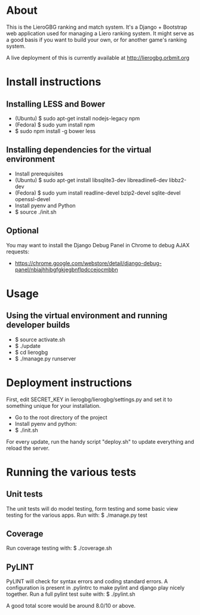About
============
This is the LieroGBG ranking and match system. It's a Django + Bootstrap web application used for managing a Liero ranking system. It might serve as a good basis if you want to build your own, or for another game's ranking system.

A live deployment of this is currently available at http://lierogbg.orbmit.org

Install instructions
====================

Installing LESS and Bower
---------------
* (Ubuntu) $ sudo apt-get install nodejs-legacy npm
* (Fedora) $ sudo yum install npm
* $ sudo npm install -g bower less

Installing dependencies for the virtual environment
---------------------------------------------------

* Install prerequisites
* (Ubuntu) $ sudo apt-get install libsqlite3-dev libreadline6-dev libbz2-dev
* (Fedora) $ sudo yum install readline-devel bzip2-devel sqlite-devel openssl-devel
* Install pyenv and Python
* $ source ./init.sh

Optional
--------
You may want to install the Django Debug Panel in Chrome to debug AJAX
requests:
* https://chrome.google.com/webstore/detail/django-debug-panel/nbiajhhibgfgkjegbnflpdccejocmbbn

Usage
=====

Using the virtual environment and running developer builds
----------------------------------------------------------
* $ source activate.sh
* $ ./update
* $ cd lierogbg
* $ ./manage.py runserver

Deployment instructions
===================
First, edit SECRET_KEY in lierogbg/lierogbg/settings.py and set it to something unique
for your installation.

* Go to the root directory of the project
* Install pyenv and python:
* $ ./init.sh

For every update, run the handy script "deploy.sh" to update everything and
reload the server.

Running the various tests
=========================

Unit tests
----------
The unit tests will do model testing, form testing and some basic view
testing for the various apps. Run with:
$ ./manage.py test

Coverage
--------
Run coverage testing with:
$ ./coverage.sh

PyLINT
------
PyLINT will check for syntax errors and coding standard errors. A configuration
is present in .pylintrc to make pylint and django play nicely together.
Run a full pylint test suite with:
$ ./pylint.sh

A good total score would be around 8.0/10 or above.
